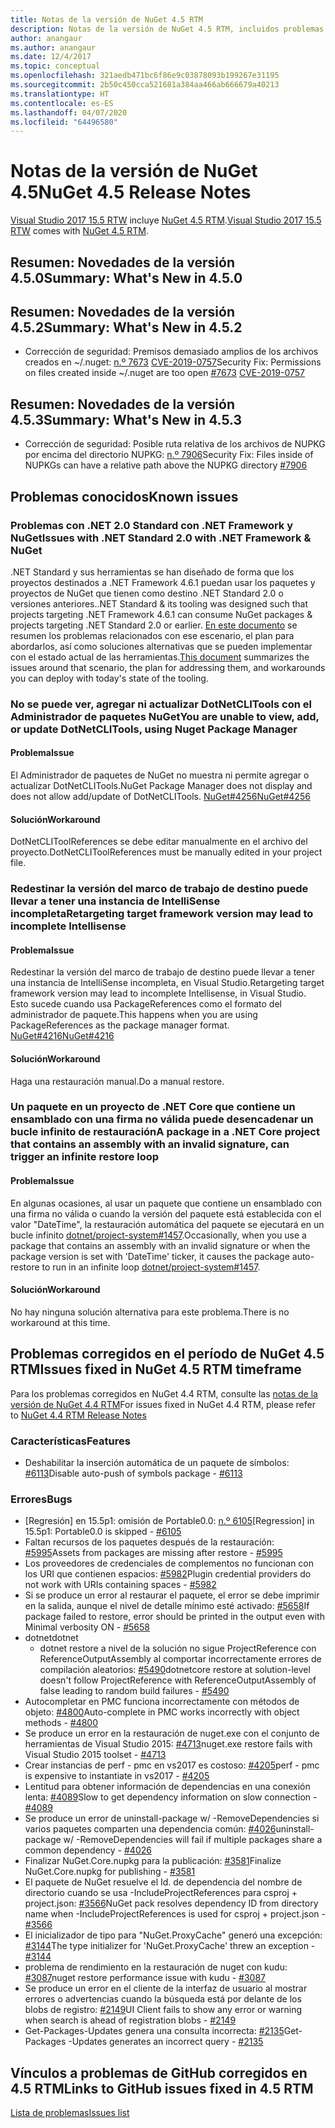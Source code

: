 ```yaml
---
title: Notas de la versión de NuGet 4.5 RTM
description: Notas de la versión de NuGet 4.5 RTM, incluidos problemas conocidos, correcciones de errores, características agregadas y DCR.
author: anangaur
ms.author: anangaur
ms.date: 12/4/2017
ms.topic: conceptual
ms.openlocfilehash: 321aedb471bc6f86e9c03878093b199267e31195
ms.sourcegitcommit: 2b50c450cca521681a384aa466ab666679a40213
ms.translationtype: HT
ms.contentlocale: es-ES
ms.lasthandoff: 04/07/2020
ms.locfileid: "64496580"
---
```

# <a name="nuget-45-release-notes"></a><span data-ttu-id="19fb5-103">Notas de la versión de NuGet 4.5</span><span class="sxs-lookup"><span data-stu-id="19fb5-103">NuGet 4.5 Release Notes</span></span>

<span data-ttu-id="19fb5-104">[Visual Studio 2017 15.5 RTW](https://www.visualstudio.com/news/releasenotes/vs2017-relnotes) incluye [NuGet 4.5 RTM](https://dist.nuget.org/win-x86-commandline/v4.5.0/nuget.exe).</span><span class="sxs-lookup"><span data-stu-id="19fb5-104">[Visual Studio 2017 15.5 RTW](https://www.visualstudio.com/news/releasenotes/vs2017-relnotes) comes with [NuGet 4.5 RTM](https://dist.nuget.org/win-x86-commandline/v4.5.0/nuget.exe).</span></span>

## <a name="summary-whats-new-in-450"></a><span data-ttu-id="19fb5-105">Resumen: Novedades de la versión 4.5.0</span><span class="sxs-lookup"><span data-stu-id="19fb5-105">Summary: What's New in 4.5.0</span></span>

## <a name="summary-whats-new-in-452"></a><span data-ttu-id="19fb5-106">Resumen: Novedades de la versión 4.5.2</span><span class="sxs-lookup"><span data-stu-id="19fb5-106">Summary: What's New in 4.5.2</span></span>

* <span data-ttu-id="19fb5-107">Corrección de seguridad: Premisos demasiado amplios de los archivos creados en ~/.nuget: [n.º 7673](https://github.com/NuGet/Home/issues/7673) [CVE-2019-0757](https://portal.msrc.microsoft.com/en-us/security-guidance/advisory/CVE-2019-0757)</span><span class="sxs-lookup"><span data-stu-id="19fb5-107">Security Fix: Permissions on files created inside ~/.nuget are too open [#7673](https://github.com/NuGet/Home/issues/7673) [CVE-2019-0757](https://portal.msrc.microsoft.com/en-us/security-guidance/advisory/CVE-2019-0757)</span></span>

## <a name="summary-whats-new-in-453"></a><span data-ttu-id="19fb5-108">Resumen: Novedades de la versión 4.5.3</span><span class="sxs-lookup"><span data-stu-id="19fb5-108">Summary: What's New in 4.5.3</span></span>

* <span data-ttu-id="19fb5-109">Corrección de seguridad: Posible ruta relativa de los archivos de NUPKG por encima del directorio NUPKG: [n.º 7906](https://github.com/NuGet/Home/issues/7906)</span><span class="sxs-lookup"><span data-stu-id="19fb5-109">Security Fix: Files inside of NUPKGs can have a relative path above the NUPKG directory [#7906](https://github.com/NuGet/Home/issues/7906)</span></span>

## <a name="known-issues"></a><span data-ttu-id="19fb5-110">Problemas conocidos</span><span class="sxs-lookup"><span data-stu-id="19fb5-110">Known issues</span></span>

### <a name="issues-with-net-standard-20-with-net-framework--nuget"></a><span data-ttu-id="19fb5-111">Problemas con .NET 2.0 Standard con .NET Framework y NuGet</span><span class="sxs-lookup"><span data-stu-id="19fb5-111">Issues with .NET Standard 2.0 with .NET Framework & NuGet</span></span> 

<span data-ttu-id="19fb5-112">.NET Standard y sus herramientas se han diseñado de forma que los proyectos destinados a .NET Framework 4.6.1 puedan usar los paquetes y proyectos de NuGet que tienen como destino .NET Standard 2.0 o versiones anteriores.</span><span class="sxs-lookup"><span data-stu-id="19fb5-112">.NET Standard & its tooling was designed such that projects targeting .NET Framework 4.6.1 can consume NuGet packages & projects targeting .NET Standard 2.0 or earlier.</span></span> <span data-ttu-id="19fb5-113">[En este documento](https://github.com/dotnet/standard/issues/481) se resumen los problemas relacionados con ese escenario, el plan para abordarlos, así como soluciones alternativas que se pueden implementar con el estado actual de las herramientas.</span><span class="sxs-lookup"><span data-stu-id="19fb5-113">[This document](https://github.com/dotnet/standard/issues/481) summarizes the issues around that scenario, the plan for addressing them, and workarounds you can deploy with today's state of the tooling.</span></span>

### <a name="you-are-unable-to-view-add-or-update-dotnetclitools-using-nuget-package-manager"></a><span data-ttu-id="19fb5-114">No se puede ver, agregar ni actualizar DotNetCLITools con el Administrador de paquetes NuGet</span><span class="sxs-lookup"><span data-stu-id="19fb5-114">You are unable to view, add, or update DotNetCLITools, using Nuget Package Manager</span></span>

#### <a name="issue"></a><span data-ttu-id="19fb5-115">Problema</span><span class="sxs-lookup"><span data-stu-id="19fb5-115">Issue</span></span>

<span data-ttu-id="19fb5-116">El Administrador de paquetes de NuGet no muestra ni permite agregar o actualizar DotNetCLITools.</span><span class="sxs-lookup"><span data-stu-id="19fb5-116">NuGet Package Manager does not display and does not allow add/update of DotNetCLITools.</span></span> [<span data-ttu-id="19fb5-117">NuGet#4256</span><span class="sxs-lookup"><span data-stu-id="19fb5-117">NuGet#4256</span></span>](https://github.com/NuGet/Home/issues/4256)

#### <a name="workaround"></a><span data-ttu-id="19fb5-118">Solución</span><span class="sxs-lookup"><span data-stu-id="19fb5-118">Workaround</span></span>

<span data-ttu-id="19fb5-119">DotNetCLIToolReferences se debe editar manualmente en el archivo del proyecto.</span><span class="sxs-lookup"><span data-stu-id="19fb5-119">DotNetCLIToolReferences must be manually edited in your project file.</span></span>

### <a name="retargeting-target-framework-version-may-lead-to-incomplete-intellisense"></a><span data-ttu-id="19fb5-120">Redestinar la versión del marco de trabajo de destino puede llevar a tener una instancia de IntelliSense incompleta</span><span class="sxs-lookup"><span data-stu-id="19fb5-120">Retargeting target framework version may lead to incomplete Intellisense</span></span>

#### <a name="issue"></a><span data-ttu-id="19fb5-121">Problema</span><span class="sxs-lookup"><span data-stu-id="19fb5-121">Issue</span></span>

<span data-ttu-id="19fb5-122">Redestinar la versión del marco de trabajo de destino puede llevar a tener una instancia de IntelliSense incompleta, en Visual Studio.</span><span class="sxs-lookup"><span data-stu-id="19fb5-122">Retargeting target framework version may lead to incomplete Intellisense, in Visual Studio.</span></span> <span data-ttu-id="19fb5-123">Esto sucede cuando usa PackageReferences como el formato del administrador de paquete.</span><span class="sxs-lookup"><span data-stu-id="19fb5-123">This happens when you are using PackageReferences as the package manager format.</span></span> [<span data-ttu-id="19fb5-124">NuGet#4216</span><span class="sxs-lookup"><span data-stu-id="19fb5-124">NuGet#4216</span></span>](https://github.com/NuGet/Home/issues/4216)

#### <a name="workaround"></a><span data-ttu-id="19fb5-125">Solución</span><span class="sxs-lookup"><span data-stu-id="19fb5-125">Workaround</span></span>

<span data-ttu-id="19fb5-126">Haga una restauración manual.</span><span class="sxs-lookup"><span data-stu-id="19fb5-126">Do a manual restore.</span></span>

### <a name="a-package-in-a-net-core-project-that-contains-an-assembly-with-an-invalid-signature-can-trigger-an-infinite-restore-loop"></a><span data-ttu-id="19fb5-127">Un paquete en un proyecto de .NET Core que contiene un ensamblado con una firma no válida puede desencadenar un bucle infinito de restauración</span><span class="sxs-lookup"><span data-stu-id="19fb5-127">A package in a .NET Core project that contains an assembly with an invalid signature, can trigger an infinite restore loop</span></span>

#### <a name="issue"></a><span data-ttu-id="19fb5-128">Problema</span><span class="sxs-lookup"><span data-stu-id="19fb5-128">Issue</span></span>

<span data-ttu-id="19fb5-129">En algunas ocasiones, al usar un paquete que contiene un ensamblado con una firma no válida o cuando la versión del paquete está establecida con el valor "DateTime", la restauración automática del paquete se ejecutará en un bucle infinito [dotnet/project-system#1457](https://github.com/dotnet/project-system/issues/1457).</span><span class="sxs-lookup"><span data-stu-id="19fb5-129">Occasionally, when you use a package that contains an assembly with an invalid signature or when the package version is set with 'DateTime' ticker, it causes the package auto-restore to run in an infinite loop [dotnet/project-system#1457](https://github.com/dotnet/project-system/issues/1457).</span></span>

#### <a name="workaround"></a><span data-ttu-id="19fb5-130">Solución</span><span class="sxs-lookup"><span data-stu-id="19fb5-130">Workaround</span></span>

<span data-ttu-id="19fb5-131">No hay ninguna solución alternativa para este problema.</span><span class="sxs-lookup"><span data-stu-id="19fb5-131">There is no workaround at this time.</span></span>

## <a name="issues-fixed-in-nuget-45-rtm-timeframe"></a><span data-ttu-id="19fb5-132">Problemas corregidos en el período de NuGet 4.5 RTM</span><span class="sxs-lookup"><span data-stu-id="19fb5-132">Issues fixed in NuGet 4.5 RTM timeframe</span></span>

<span data-ttu-id="19fb5-133">Para los problemas corregidos en NuGet 4.4 RTM, consulte las [notas de la versión de NuGet 4.4 RTM](../release-notes/nuget-4.4-RTM.md)</span><span class="sxs-lookup"><span data-stu-id="19fb5-133">For issues fixed in NuGet 4.4 RTM, please refer to [NuGet 4.4 RTM Release Notes](../release-notes/nuget-4.4-RTM.md)</span></span> 

### <a name="features"></a><span data-ttu-id="19fb5-134">Características</span><span class="sxs-lookup"><span data-stu-id="19fb5-134">Features</span></span>

- <span data-ttu-id="19fb5-135">Deshabilitar la inserción automática de un paquete de símbolos: [#6113](https://github.com/NuGet/Home/issues/6113)</span><span class="sxs-lookup"><span data-stu-id="19fb5-135">Disable auto-push of symbols package - [#6113](https://github.com/NuGet/Home/issues/6113)</span></span>

### <a name="bugs"></a><span data-ttu-id="19fb5-136">Errores</span><span class="sxs-lookup"><span data-stu-id="19fb5-136">Bugs</span></span>

- <span data-ttu-id="19fb5-137">[Regresión] en 15.5p1: omisión de Portable0.0: [n.º 6105](https://github.com/NuGet/Home/issues/6105)</span><span class="sxs-lookup"><span data-stu-id="19fb5-137">[Regression] in 15.5p1: Portable0.0 is skipped - [#6105](https://github.com/NuGet/Home/issues/6105)</span></span>
- <span data-ttu-id="19fb5-138">Faltan recursos de los paquetes después de la restauración: [#5995](https://github.com/NuGet/Home/issues/5995)</span><span class="sxs-lookup"><span data-stu-id="19fb5-138">Assets from packages are missing after restore - [#5995](https://github.com/NuGet/Home/issues/5995)</span></span>
- <span data-ttu-id="19fb5-139">Los proveedores de credenciales de complementos no funcionan con los URI que contienen espacios: [#5982](https://github.com/NuGet/Home/issues/5982)</span><span class="sxs-lookup"><span data-stu-id="19fb5-139">Plugin credential providers do not work with URIs containing spaces - [#5982](https://github.com/NuGet/Home/issues/5982)</span></span>
- <span data-ttu-id="19fb5-140">Si se produce un error al restaurar el paquete, el error se debe imprimir en la salida, aunque el nivel de detalle mínimo esté activado: [#5658](https://github.com/NuGet/Home/issues/5658)</span><span class="sxs-lookup"><span data-stu-id="19fb5-140">If package failed to restore, error should be printed in the output even with Minimal verbosity ON - [#5658](https://github.com/NuGet/Home/issues/5658)</span></span>
- <span data-ttu-id="19fb5-141">dotnet</span><span class="sxs-lookup"><span data-stu-id="19fb5-141">dotnet</span></span>
  - <span data-ttu-id="19fb5-142">dotnet restore a nivel de la solución no sigue ProjectReference con ReferenceOutputAssembly al comportar incorrectamente errores de compilación aleatorios: [#5490](https://github.com/NuGet/Home/issues/5490)</span><span class="sxs-lookup"><span data-stu-id="19fb5-142">dotnetcore restore at solution-level doesn't follow ProjectReference with ReferenceOutputAssembly of false leading to random build failures - [#5490](https://github.com/NuGet/Home/issues/5490)</span></span>
- <span data-ttu-id="19fb5-143">Autocompletar en PMC funciona incorrectamente con métodos de objeto: [#4800](https://github.com/NuGet/Home/issues/4800)</span><span class="sxs-lookup"><span data-stu-id="19fb5-143">Auto-complete in PMC works incorrectly with object methods - [#4800](https://github.com/NuGet/Home/issues/4800)</span></span>
- <span data-ttu-id="19fb5-144">Se produce un error en la restauración de nuget.exe con el conjunto de herramientas de Visual Studio 2015: [#4713](https://github.com/NuGet/Home/issues/4713)</span><span class="sxs-lookup"><span data-stu-id="19fb5-144">nuget.exe restore fails with Visual Studio 2015 toolset - [#4713](https://github.com/NuGet/Home/issues/4713)</span></span>
- <span data-ttu-id="19fb5-145">Crear instancias de perf - pmc en vs2017 es costoso: [#4205](https://github.com/NuGet/Home/issues/4205)</span><span class="sxs-lookup"><span data-stu-id="19fb5-145">perf - pmc is expensive to instantiate in vs2017 - [#4205](https://github.com/NuGet/Home/issues/4205)</span></span>
- <span data-ttu-id="19fb5-146">Lentitud para obtener información de dependencias en una conexión lenta: [#4089](https://github.com/NuGet/Home/issues/4089)</span><span class="sxs-lookup"><span data-stu-id="19fb5-146">Slow to get dependency information on slow connection - [#4089](https://github.com/NuGet/Home/issues/4089)</span></span>
- <span data-ttu-id="19fb5-147">Se produce un error de uninstall-package w/ -RemoveDependencies si varios paquetes comparten una dependencia común: [#4026](https://github.com/NuGet/Home/issues/4026)</span><span class="sxs-lookup"><span data-stu-id="19fb5-147">uninstall-package w/ -RemoveDependencies will fail if multiple packages share a common dependency - [#4026](https://github.com/NuGet/Home/issues/4026)</span></span>
- <span data-ttu-id="19fb5-148">Finalizar NuGet.Core.nupkg para la publicación: [#3581](https://github.com/NuGet/Home/issues/3581)</span><span class="sxs-lookup"><span data-stu-id="19fb5-148">Finalize NuGet.Core.nupkg for publishing - [#3581](https://github.com/NuGet/Home/issues/3581)</span></span>
- <span data-ttu-id="19fb5-149">El paquete de NuGet resuelve el Id. de dependencia del nombre de directorio cuando se usa -IncludeProjectReferences para csproj + project.json: [#3566](https://github.com/NuGet/Home/issues/3566)</span><span class="sxs-lookup"><span data-stu-id="19fb5-149">NuGet pack resolves dependency ID from directory name when -IncludeProjectReferences is used for csproj + project.json - [#3566](https://github.com/NuGet/Home/issues/3566)</span></span>
- <span data-ttu-id="19fb5-150">El inicializador de tipo para "NuGet.ProxyCache" generó una excepción: [#3144](https://github.com/NuGet/Home/issues/3144)</span><span class="sxs-lookup"><span data-stu-id="19fb5-150">The type initializer for 'NuGet.ProxyCache' threw an exception - [#3144](https://github.com/NuGet/Home/issues/3144)</span></span>
- <span data-ttu-id="19fb5-151">problema de rendimiento en la restauración de nuget con kudu: [#3087](https://github.com/NuGet/Home/issues/3087)</span><span class="sxs-lookup"><span data-stu-id="19fb5-151">nuget restore performance issue with kudu - [#3087](https://github.com/NuGet/Home/issues/3087)</span></span>
- <span data-ttu-id="19fb5-152">Se produce un error en el cliente de la interfaz de usuario al mostrar errores o advertencias cuando la búsqueda está por delante de los blobs de registro: [#2149](https://github.com/NuGet/Home/issues/2149)</span><span class="sxs-lookup"><span data-stu-id="19fb5-152">UI Client fails to show any error or warning when search is ahead of registration blobs - [#2149](https://github.com/NuGet/Home/issues/2149)</span></span>
- <span data-ttu-id="19fb5-153">Get-Packages-Updates genera una consulta incorrecta: [#2135](https://github.com/NuGet/Home/issues/2135)</span><span class="sxs-lookup"><span data-stu-id="19fb5-153">Get-Packages -Updates generates an incorrect query - [#2135](https://github.com/NuGet/Home/issues/2135)</span></span>

## <a name="links-to-github-issues-fixed-in-45-rtm"></a><span data-ttu-id="19fb5-154">Vínculos a problemas de GitHub corregidos en 4.5 RTM</span><span class="sxs-lookup"><span data-stu-id="19fb5-154">Links to GitHub issues fixed in 4.5 RTM</span></span>

[<span data-ttu-id="19fb5-155">Lista de problemas</span><span class="sxs-lookup"><span data-stu-id="19fb5-155">Issues list</span></span>](https://github.com/NuGet/Home/issues?q=is%3Aissue+milestone%3A4.5+is%3Aclosed)
